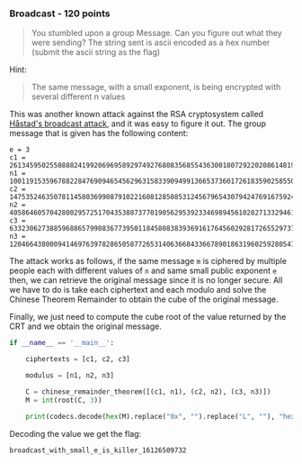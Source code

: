 ### Broadcast - 120 points

> You stumbled upon a group Message. Can you figure out what they were sending? The string sent is ascii encoded as a hex number (submit the ascii string as the flag)

Hint:
> The same message, with a small exponent, is being encrypted with several different n values


This was another known attack against the RSA cryptosystem called [Håstad's broadcast attack](https://en.wikipedia.org/wiki/Coppersmith%27s_attack#H.C3.A5stad.27s_broadcast_attack), and it was easy to figure it out. The group message that is given has the following content:
```
e = 3 
c1 = 261345950255088824199206969589297492768083568554363001807292202086148198406422015406837306712350185001004539557263392747990052517553733793783164539246862722846027251864430884218012651143187891041767278036834613455255679627575565220404720823343734717216496823882624775291829042065791328110144692179931720656184
n1 = 1001191535967882284769094654562963158339094991366537360172618359025855097846977704928598237040115495676223744383629803332394884046043603063054821999994629411352862317941517957323746992871914047324555019615398720677218748535278252779545622933662625193622517947605928420931496443792865516592262228294965047903627
c2 = 147535246350781145803699087910221608128508531245679654307942476916759248177533099119747011361428805549054451656981174660189536226806378907786889467354024644240879320253207532952949102143188764785409228498939338911381114763011074430123706304767125057179745262429033988355639559021251950099792930724833562784673
n2 = 405864605704280029572517043538873770190562953923346989456102827133294619540434679181357855400199671537151039095796094162418263148474324455458511633891792967156338297585653540910958574924436510557629146762715107527852413979916669819333765187674010542434580990241759130158992365304284892615408513239024879592309 
c3 = 633230627388596886579908367739501184580838393691617645602928172655297372011548865034935604403952733958738640693591337661775300212965321256493515985362225064130164637923136989033908516462412694733923594235845265750167194852656423103420952926986457914303614556562367709542082728589329045460298763797973333272805
n3 = 1204664380009414697639782865058772653140636684336678901863196025928054706723976869222235722439176825580211657044153004521482757717615318907205106770256270292154250168657084197056536811063984234635803887040926920542363612936352393496049379544437329226857538524494283148837536712608224655107228808472106636903723
```
The attack works as follows, if the same message ```m``` is ciphered by multiple people each with different values of ```n``` and same small public exponent ```e``` then, we can retrieve the original message since it is no longer secure. All we have to do is take each ciphertext and each modulo and solve the Chinese Theorem Remainder to obtain the cube of the original message. 

Finally, we just need to compute the cube root of the value returned by the CRT and we obtain the original message.
```python
if __name__ == '__main__':

    ciphertexts = [c1, c2, c3]

    modulus = [n1, n2, n3]

    C = chinese_remainder_theorem([(c1, n1), (c2, n2), (c3, n3)])
    M = int(root(C, 3))

    print(codecs.decode(hex(M).replace("0x", "").replace("L", ""), "hex"))    
```

Decoding the value we get the flag:
```
broadcast_with_small_e_is_killer_16126509732
```
